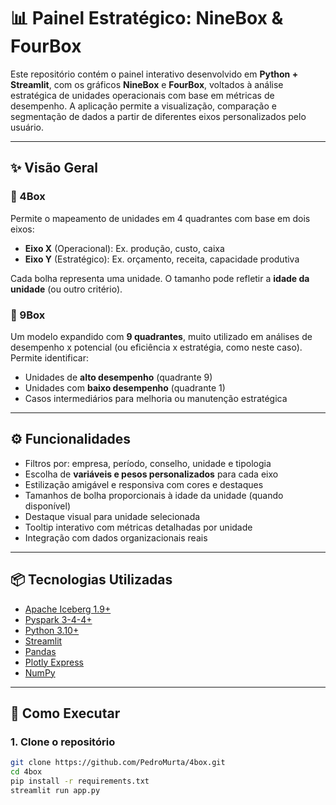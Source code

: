 # 📊 Painel Estratégico: NineBox & FourBox

Este repositório contém o painel interativo desenvolvido em **Python + Streamlit**, com os gráficos **NineBox** e **FourBox**, voltados à análise estratégica de unidades operacionais com base em métricas de desempenho. A aplicação permite a visualização, comparação e segmentação de dados a partir de diferentes eixos personalizados pelo usuário.

---

## ✨ Visão Geral

### 🔹 4Box

Permite o mapeamento de unidades em 4 quadrantes com base em dois eixos:
- **Eixo X** (Operacional): Ex. produção, custo, caixa
- **Eixo Y** (Estratégico): Ex. orçamento, receita, capacidade produtiva

Cada bolha representa uma unidade. O tamanho pode refletir a **idade da unidade** (ou outro critério).

### 🔹 9Box

Um modelo expandido com **9 quadrantes**, muito utilizado em análises de desempenho x potencial (ou eficiência x estratégia, como neste caso).  
Permite identificar:
- Unidades de **alto desempenho** (quadrante 9)
- Unidades com **baixo desempenho** (quadrante 1)
- Casos intermediários para melhoria ou manutenção estratégica

---

## ⚙️ Funcionalidades

- Filtros por: empresa, período, conselho, unidade e tipologia
- Escolha de **variáveis e pesos personalizados** para cada eixo
- Estilização amigável e responsiva com cores e destaques
- Tamanhos de bolha proporcionais à idade da unidade (quando disponível)
- Destaque visual para unidade selecionada
- Tooltip interativo com métricas detalhadas por unidade
- Integração com dados organizacionais reais

---

## 📦 Tecnologias Utilizadas
- [Apache Iceberg 1.9+](https://iceberg.apache.org/)
- [Pyspark 3-4-4+](https://spark.apache.org/)
- [Python 3.10+](https://www.python.org/)
- [Streamlit](https://streamlit.io/)
- [Pandas](https://pandas.pydata.org/)
- [Plotly Express](https://plotly.com/python/plotly-express/)
- [NumPy](https://numpy.org/)

---

## 🚀 Como Executar

### 1. Clone o repositório

```bash
git clone https://github.com/PedroMurta/4box.git
cd 4box
pip install -r requirements.txt
streamlit run app.py
